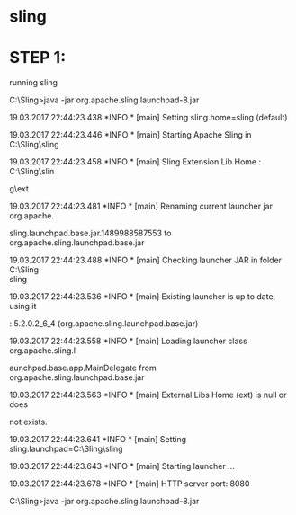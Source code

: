 # sling

STEP 1:
=======
running sling

C:\Sling>java -jar org.apache.sling.launchpad-8.jar

19.03.2017 22:44:23.438 *INFO * [main] Setting sling.home=sling (default)

19.03.2017 22:44:23.446 *INFO * [main] Starting Apache Sling in C:\Sling\sling

19.03.2017 22:44:23.458 *INFO * [main] Sling  Extension Lib Home : C:\Sling\slin

g\ext

19.03.2017 22:44:23.481 *INFO * [main] Renaming current launcher jar org.apache.

sling.launchpad.base.jar.1489988587553 to org.apache.sling.launchpad.base.jar

19.03.2017 22:44:23.488 *INFO * [main] Checking launcher JAR in folder C:\Sling\
sling

19.03.2017 22:44:23.536 *INFO * [main] Existing launcher is up to date, using it

: 5.2.0.2_6_4 (org.apache.sling.launchpad.base.jar)

19.03.2017 22:44:23.558 *INFO * [main] Loading launcher class org.apache.sling.l

aunchpad.base.app.MainDelegate from org.apache.sling.launchpad.base.jar

19.03.2017 22:44:23.563 *INFO * [main] External Libs Home (ext) is null or does

not exists.

19.03.2017 22:44:23.641 *INFO * [main] Setting sling.launchpad=C:\Sling\sling

19.03.2017 22:44:23.643 *INFO * [main] Starting launcher ...

19.03.2017 22:44:23.678 *INFO * [main] HTTP server port: 8080



















C:\Sling>java -jar org.apache.sling.launchpad-8.jar
